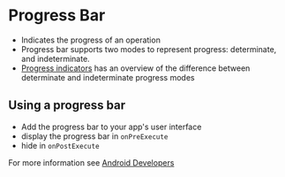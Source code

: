 # Progress Bar
- Indicates the progress of an operation
- Progress bar supports two modes to represent progress: determinate, and indeterminate.
- [Progress indicators](https://material.io/components/progress-indicators/#usage) has an overview of the difference between determinate and indeterminate progress modes

## Using a progress bar
- Add the progress bar to your app's user interface
- display the progress bar in `onPreExecute`
- hide in `onPostExecute`

For more information see [Android Developers](https://developer.android.com/reference/android/widget/ProgressBar.html)
